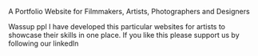
A Portfolio Website for Filmmakers, Artists, Photographers and Designers

Wassup ppl
I have developed this particular websites for artists to showcase their skills in one place.
If you like this please support us by following our linkedln
